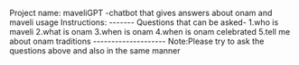 Project name: maveliGPT
         -chatbot that gives answers about onam and maveli
usage Instructions:
                        ------- Questions that can be asked-
      1.who is maveli
      2.what is onam
      3.when is onam
      4.when is onam celebrated
      5.tell me about onam traditions
                                   -------------------- Note:Please try to ask the questions above and also in the same manner
